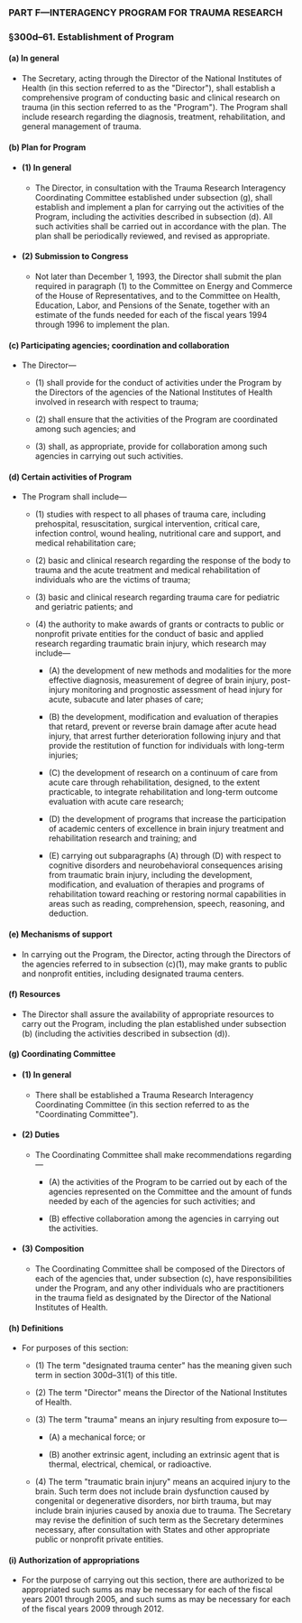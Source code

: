 ### PART F—INTERAGENCY PROGRAM FOR TRAUMA RESEARCH

### §300d–61. Establishment of Program
#### (a) In general
* The Secretary, acting through the Director of the National Institutes of Health (in this section referred to as the "Director"), shall establish a comprehensive program of conducting basic and clinical research on trauma (in this section referred to as the "Program"). The Program shall include research regarding the diagnosis, treatment, rehabilitation, and general management of trauma.

#### (b) Plan for Program
* #### (1) In general
  * The Director, in consultation with the Trauma Research Interagency Coordinating Committee established under subsection (g), shall establish and implement a plan for carrying out the activities of the Program, including the activities described in subsection (d). All such activities shall be carried out in accordance with the plan. The plan shall be periodically reviewed, and revised as appropriate.

* #### (2) Submission to Congress
  * Not later than December 1, 1993, the Director shall submit the plan required in paragraph (1) to the Committee on Energy and Commerce of the House of Representatives, and to the Committee on Health, Education, Labor, and Pensions of the Senate, together with an estimate of the funds needed for each of the fiscal years 1994 through 1996 to implement the plan.

#### (c) Participating agencies; coordination and collaboration
* The Director—

  * (1) shall provide for the conduct of activities under the Program by the Directors of the agencies of the National Institutes of Health involved in research with respect to trauma;

  * (2) shall ensure that the activities of the Program are coordinated among such agencies; and

  * (3) shall, as appropriate, provide for collaboration among such agencies in carrying out such activities.

#### (d) Certain activities of Program
* The Program shall include—

  * (1) studies with respect to all phases of trauma care, including prehospital, resuscitation, surgical intervention, critical care, infection control, wound healing, nutritional care and support, and medical rehabilitation care;

  * (2) basic and clinical research regarding the response of the body to trauma and the acute treatment and medical rehabilitation of individuals who are the victims of trauma;

  * (3) basic and clinical research regarding trauma care for pediatric and geriatric patients; and

  * (4) the authority to make awards of grants or contracts to public or nonprofit private entities for the conduct of basic and applied research regarding traumatic brain injury, which research may include—

    * (A) the development of new methods and modalities for the more effective diagnosis, measurement of degree of brain injury, post-injury monitoring and prognostic assessment of head injury for acute, subacute and later phases of care;

    * (B) the development, modification and evaluation of therapies that retard, prevent or reverse brain damage after acute head injury, that arrest further deterioration following injury and that provide the restitution of function for individuals with long-term injuries;

    * (C) the development of research on a continuum of care from acute care through rehabilitation, designed, to the extent practicable, to integrate rehabilitation and long-term outcome evaluation with acute care research;

    * (D) the development of programs that increase the participation of academic centers of excellence in brain injury treatment and rehabilitation research and training; and

    * (E) carrying out subparagraphs (A) through (D) with respect to cognitive disorders and neurobehavioral consequences arising from traumatic brain injury, including the development, modification, and evaluation of therapies and programs of rehabilitation toward reaching or restoring normal capabilities in areas such as reading, comprehension, speech, reasoning, and deduction.

#### (e) Mechanisms of support
* In carrying out the Program, the Director, acting through the Directors of the agencies referred to in subsection (c)(1), may make grants to public and nonprofit entities, including designated trauma centers.

#### (f) Resources
* The Director shall assure the availability of appropriate resources to carry out the Program, including the plan established under subsection (b) (including the activities described in subsection (d)).

#### (g) Coordinating Committee
* #### (1) In general
  * There shall be established a Trauma Research Interagency Coordinating Committee (in this section referred to as the "Coordinating Committee").

* #### (2) Duties
  * The Coordinating Committee shall make recommendations regarding—

    * (A) the activities of the Program to be carried out by each of the agencies represented on the Committee and the amount of funds needed by each of the agencies for such activities; and

    * (B) effective collaboration among the agencies in carrying out the activities.

* #### (3) Composition
  * The Coordinating Committee shall be composed of the Directors of each of the agencies that, under subsection (c), have responsibilities under the Program, and any other individuals who are practitioners in the trauma field as designated by the Director of the National Institutes of Health.

#### (h) Definitions
* For purposes of this section:

  * (1) The term "designated trauma center" has the meaning given such term in section 300d–31(1) of this title.

  * (2) The term "Director" means the Director of the National Institutes of Health.

  * (3) The term "trauma" means an injury resulting from exposure to—

    * (A) a mechanical force; or

    * (B) another extrinsic agent, including an extrinsic agent that is thermal, electrical, chemical, or radioactive.


  * (4) The term "traumatic brain injury" means an acquired injury to the brain. Such term does not include brain dysfunction caused by congenital or degenerative disorders, nor birth trauma, but may include brain injuries caused by anoxia due to trauma. The Secretary may revise the definition of such term as the Secretary determines necessary, after consultation with States and other appropriate public or nonprofit private entities.

#### (i) Authorization of appropriations
* For the purpose of carrying out this section, there are authorized to be appropriated such sums as may be necessary for each of the fiscal years 2001 through 2005, and such sums as may be necessary for each of the fiscal years 2009 through 2012.